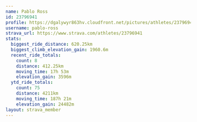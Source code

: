 ```yaml
---
name: Pablo Ross
id: 23796941
profile: https://dgalywyr863hv.cloudfront.net/pictures/athletes/23796941/14615399/1/large.jpg
username: pablo-ross
strava_url: https://www.strava.com/athletes/23796941
stats:
  biggest_ride_distance: 620.25km
  biggest_climb_elevation_gain: 1960.6m
  recent_ride_totals:
    count: 8
    distance: 412.25km
    moving_time: 17h 53m
    elevation_gain: 3596m
  ytd_ride_totals:
    count: 75
    distance: 4211km
    moving_time: 187h 21m
    elevation_gain: 24482m
layout: strava_member
--- 
```

